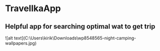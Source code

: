# TravellkaApp
<h2>Helpful app for searching optimal wat to get trip</h2>
![alt text](C:\Users\kirik\Downloads\wp8548565-night-camping-wallpapers.jpg)
